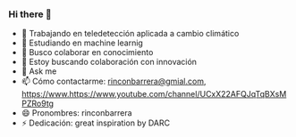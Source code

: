 ### Hi there 👋

- 🔭 Trabajando en  teledetección aplicada a cambio climático
- 🌱 Estudiando en machine learnig
- 👯 Busco colaborar  en conocimiento
- 🤔 Estoy buscando colaboración con innovación
- 💬 Ask me 
- 📫 Cómo contactarme:  rinconbarrera@gmial.com,  https://www.https://www.youtube.com/channel/UCxX22AFQJqTqBXsMPZRo9tg
- 😄 Pronombres:  rinconbarrera
- ⚡ Dedicación: great inspiration by DARC
